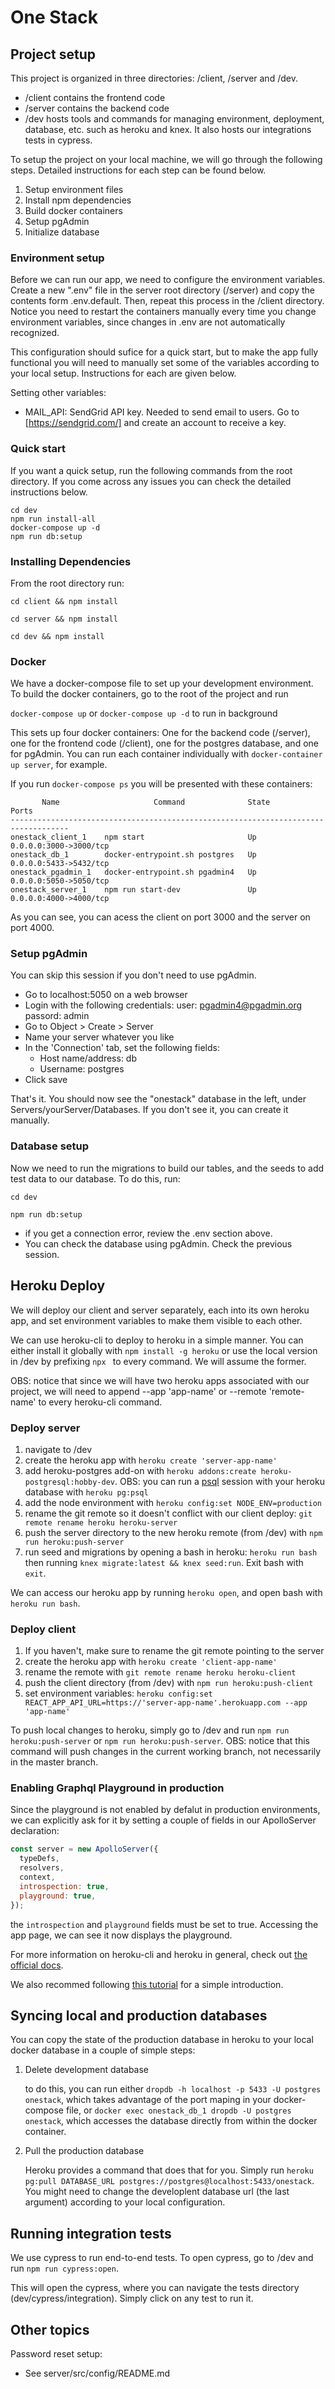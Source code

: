# One Stack

## Project setup

This project is organized in three directories: /client, /server and /dev.

* /client contains the frontend code
* /server contains the backend code
* /dev hosts tools and commands for managing environment, deployment, database, etc. such as heroku and knex. It also hosts our integrations tests in cypress.

To setup the project on your local machine, we will go through the following steps. Detailed instructions for each step can be found below.

1. Setup environment files
1. Install npm dependencies
1. Build docker containers
1. Setup pgAdmin
1. Initialize database

### Environment setup

Before we can run our app, we need to configure the environment variables. Create a new ".env" file in the server root directory (/server) and copy the contents form .env.default. Then, repeat this process in the /client directory. Notice you need to restart the containers manually every time you change environment variables, since changes in .env are not automatically recognized.

This configuration should sufice for a quick start, but to make the app fully functional you will need to manually set some of the variables according to your local setup. Instructions for each are given below.

Setting other variables:

* MAIL_API: SendGrid API key. Needed to send email to users. Go to [https://sendgrid.com/] and create an account to receive a key.

### Quick start

If you want a quick setup, run the following commands from the root directory. If you come across any issues you can check the detailed instructions below.

```
cd dev
npm run install-all
docker-compose up -d
npm run db:setup
```

### Installing Dependencies

From the root directory run:

`cd client && npm install`

`cd server && npm install`

`cd dev && npm install`

### Docker
We have a docker-compose file to set up your development environment. To build the docker containers, go to the root of the project and run

`docker-compose up` or
`docker-compose up -d` to run in background

This sets up four docker containers: One for the backend code (/server), one for the frontend code (/client), one for the postgres database, and one for pgAdmin. You can run each container individually with `docker-container up server`, for example.

If you run `docker-compose ps` you will be presented with these containers:

```text
       Name                     Command              State           Ports         
-----------------------------------------------------------------------------------
onestack_client_1    npm start                       Up      0.0.0.0:3000->3000/tcp
onestack_db_1        docker-entrypoint.sh postgres   Up      0.0.0.0:5433->5432/tcp
onestack_pgadmin_1   docker-entrypoint.sh pgadmin4   Up      0.0.0.0:5050->5050/tcp
onestack_server_1    npm run start-dev               Up      0.0.0.0:4000->4000/tcp
```

As you can see, you can acess the client on port 3000 and the server on port 4000. 

### Setup pgAdmin

You can skip this session if you don't need to use pgAdmin.

* Go to localhost:5050 on a web browser
* Login with the following credentials:
    user: pgadmin4@pgadmin.org
    passord: admin
* Go to Object > Create > Server
* Name your server whatever you like
* In the 'Connection' tab, set the following fields:
  * Host name/address: db
  * Username: postgres
* Click save

That's it. You should now see the "onestack" database in the left, under Servers/yourServer/Databases. If you don't see it, you can create it manually.

### Database setup

Now we need to run the migrations to build our tables, and the seeds to add test data to our database. To do this, run: 

`cd dev`

`npm run db:setup`

* if you get a connection error, review the .env section above. 
* You can check the database using pgAdmin. Check the previous session.

## Heroku Deploy
We will deploy our client and server separately, each into its own heroku app, and set environment variables to make them visible to each other.

We can use heroku-cli to deploy to heroku in a simple manner. You can either install it globally with `npm install -g heroku` or use the local version in /dev by prefixing `npx ` to every command. We will assume the former.

OBS: notice that since we will have two heroku apps associated with our project, we will need to append --app 'app-name' or --remote 'remote-name' to every heroku-cli command.

### Deploy server
1. navigate to /dev
1. create the heroku app with `heroku create 'server-app-name'`
1. add heroku-postgres add-on with `heroku addons:create heroku-postgresql:hobby-dev`. OBS:  you can run a [psql](https://www.postgresql.org/docs/current/static/app-psql.html) session with your heroku database with `heroku pg:psql`
1. add the node environment with `heroku config:set NODE_ENV=production`
1. rename the git remote so it doesn't conflict with our client deploy: `git remote rename heroku heroku-server`
1. push the server directory to the new heroku remote (from /dev) with `npm run heroku:push-server`
1. run seed and migrations by opening a bash in heroku: `heroku run bash` then running `knex migrate:latest && knex seed:run`. Exit bash with `exit`.

We can access our heroku app by running `heroku open`, and open bash with `heroku run bash`.

### Deploy client
1. If you haven't, make sure to rename the git remote pointing to the server
1. create the heroku app with `heroku create 'client-app-name'`
1. rename the remote with `git remote rename heroku heroku-client`
1. push the client directory (from /dev) with `npm run heroku:push-client`
1. set environment variables: `heroku config:set REACT_APP_API_URL=https://'server-app-name'.herokuapp.com --app 'app-name'`

To push local changes to heroku, simply go to /dev and run `npm run heroku:push-server` or `npm run heroku:push-server`. OBS: notice that this command will push changes in the current working branch, not necessarily in the master branch.


### Enabling Graphql Playground in production
Since the playground is not enabled by defalut in production environments, we can explicitly ask for it by setting a couple of fields in our ApolloServer declaration:
```js
const server = new ApolloServer({ 
  typeDefs, 
  resolvers, 
  context,
  introspection: true,
  playground: true,
});
```
the `introspection` and `playground` fields must be set to true. Accessing the app page, we can see it now displays the playground.

For more information on heroku-cli and heroku in general, check out [the official docs](https://devcenter.heroku.com/categories/reference).

We also recommed following [this tutorial](https://devcenter.heroku.com/articles/getting-started-with-nodejs) for a simple introduction.

## Syncing local and production databases

You can copy the state of the production database in heroku to your local docker database in a couple of simple steps:

1. Delete development database

    to do this, you can run either `dropdb -h localhost -p 5433 -U postgres onestack`, which takes advantage of the port maping in your docker-compose file, or `docker exec onestack_db_1 dropdb -U postgres onestack`, which accesses the database directly from within the docker container.

1. Pull the production database

    Heroku provides a command that does that for you. Simply run `heroku pg:pull DATABASE_URL postgres://postgres@localhost:5433/onestack`. You might need to change the developlent database url (the last argument) according to your local configuration.

## Running integration tests

We use cypress to run end-to-end tests. To open cypress, go to /dev and run `npm run cypress:open`.

This will open the cypress, where you can navigate the tests directory (dev/cypress/integration). Simply click on any test to run it.

## Other topics

Password reset setup:
* See server/src/config/README.md
